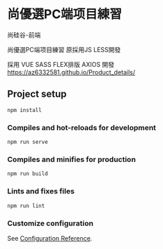 # 尚優選PC端项目練習

尚硅谷-前端

尚優選PC端项目練習 原採用JS LESS開發

採用 VUE SASS FLEX排版 AXIOS 開發
https://az6332581.github.io/Product_details/

## Project setup
```
npm install
```

### Compiles and hot-reloads for development
```
npm run serve
```

### Compiles and minifies for production
```
npm run build
```

### Lints and fixes files
```
npm run lint
```

### Customize configuration
See [Configuration Reference](https://cli.vuejs.org/config/).

